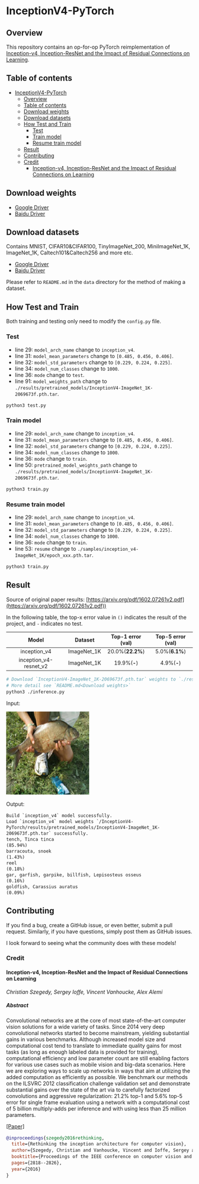 # InceptionV4-PyTorch

## Overview

This repository contains an op-for-op PyTorch reimplementation
of [Inception-v4, Inception-ResNet and the Impact of Residual Connections on Learning](https://arxiv.org/pdf/1602.07261v2.pdf).

## Table of contents

- [InceptionV4-PyTorch](#inceptionv4-pytorch)
    - [Overview](#overview)
    - [Table of contents](#table-of-contents)
    - [Download weights](#download-weights)
    - [Download datasets](#download-datasets)
    - [How Test and Train](#how-test-and-train)
        - [Test](#test)
        - [Train model](#train-model)
        - [Resume train model](#resume-train-model)
    - [Result](#result)
    - [Contributing](#contributing)
    - [Credit](#credit)
        - [Inception-v4, Inception-ResNet and the Impact of Residual Connections on Learning](#inception-v4-inception-resnet-and-the-impact-of-residual-connections-on-learning)

## Download weights

- [Google Driver](https://drive.google.com/drive/folders/17ju2HN7Y6pyPK2CC_AqnAfTOe9_3hCQ8?usp=sharing)
- [Baidu Driver](https://pan.baidu.com/s/1yNs4rqIb004-NKEdKBJtYg?pwd=llot)

## Download datasets

Contains MNIST, CIFAR10&CIFAR100, TinyImageNet_200, MiniImageNet_1K, ImageNet_1K, Caltech101&Caltech256 and more etc.

- [Google Driver](https://drive.google.com/drive/folders/1f-NSpZc07Qlzhgi6EbBEI1wTkN1MxPbQ?usp=sharing)
- [Baidu Driver](https://pan.baidu.com/s/1arNM38vhDT7p4jKeD4sqwA?pwd=llot)

Please refer to `README.md` in the `data` directory for the method of making a dataset.

## How Test and Train

Both training and testing only need to modify the `config.py` file.

### Test

- line 29: `model_arch_name` change to `inception_v4`.
- line 31: `model_mean_parameters` change to `[0.485, 0.456, 0.406]`.
- line 32: `model_std_parameters` change to `[0.229, 0.224, 0.225]`.
- line 34: `model_num_classes` change to `1000`.
- line 36: `mode` change to `test`.
- line 91: `model_weights_path` change to `./results/pretrained_models/InceptionV4-ImageNet_1K-2069673f.pth.tar`.

```bash
python3 test.py
```

### Train model

- line 29: `model_arch_name` change to `inception_v4`.
- line 31: `model_mean_parameters` change to `[0.485, 0.456, 0.406]`.
- line 32: `model_std_parameters` change to `[0.229, 0.224, 0.225]`.
- line 34: `model_num_classes` change to `1000`.
- line 36: `mode` change to `train`.
- line 50: `pretrained_model_weights_path` change to `./results/pretrained_models/InceptionV4-ImageNet_1K-2069673f.pth.tar`.

```bash
python3 train.py
```

### Resume train model

- line 29: `model_arch_name` change to `inception_v4`.
- line 31: `model_mean_parameters` change to `[0.485, 0.456, 0.406]`.
- line 32: `model_std_parameters` change to `[0.229, 0.224, 0.225]`.
- line 34: `model_num_classes` change to `1000`.
- line 36: `mode` change to `train`.
- line 53: `resume` change to `./samples/inception_v4-ImageNet_1K/epoch_xxx.pth.tar`.

```bash
python3 train.py
```

## Result

Source of original paper results: [https://arxiv.org/pdf/1602.07261v2.pdf](https://arxiv.org/pdf/1602.07261v2.pdf))

In the following table, the top-x error value in `()` indicates the result of the project, and `-` indicates no test.

|         Model          |   Dataset   | Top-1 error (val) | Top-5 error (val) |
|:----------------------:|:-----------:|:-----------------:|:-----------------:|
|      inception_v4      | ImageNet_1K | 20.0%(**22.2%**)  |  5.0%(**6.1%**)   |
| inception_v4-resnet_v2 | ImageNet_1K |   19.9%(**-**)    |    4.9%(**-**)    |

```bash
# Download `InceptionV4-ImageNet_1K-2069673f.pth.tar` weights to `./results/pretrained_models`
# More detail see `README.md<Download weights>`
python3 ./inference.py 
```

Input:

<span align="center"><img width="224" height="224" src="figure/n01440764_36.JPEG"/></span>

Output:

```text
Build `inception_v4` model successfully.
Load `inception_v4` model weights `/InceptionV4-PyTorch/results/pretrained_models/InceptionV4-ImageNet_1K-2069673f.pth.tar` successfully.
tench, Tinca tinca                                                          (85.94%)
barracouta, snoek                                                           (1.43%)
reel                                                                        (0.18%)
gar, garfish, garpike, billfish, Lepisosteus osseus                         (0.16%)
goldfish, Carassius auratus                                                 (0.09%)
```

## Contributing

If you find a bug, create a GitHub issue, or even better, submit a pull request. Similarly, if you have questions,
simply post them as GitHub issues.

I look forward to seeing what the community does with these models!

### Credit

#### Inception-v4, Inception-ResNet and the Impact of Residual Connections on Learning

*Christian Szegedy, Sergey Ioffe, Vincent Vanhoucke, Alex Alemi*

##### Abstract

Convolutional networks are at the core of most state-of-the-art computer vision solutions for a wide variety of tasks.
Since 2014 very deep convolutional networks started to become mainstream, yielding substantial gains in various
benchmarks. Although increased model size and computational cost tend to translate to immediate quality gains for most
tasks (as long as enough labeled data is provided for training), computational efficiency and low parameter count are
still enabling factors for various use cases such as mobile vision and big-data scenarios. Here we are exploring ways to
scale up networks in ways that aim at utilizing the added computation as efficiently as possible. We benchmark our
methods on the ILSVRC 2012 classification challenge validation set and demonstrate substantial gains over the state of
the art via to carefully factorized convolutions and aggressive regularization: 21.2% top-1 and 5.6% top-5 error for
single frame evaluation using a network with a computational cost of 5 billion multiply-adds per inference and with
using less than 25 million parameters.

[[Paper]](https://arxiv.org/pdf/1409.4842v1.pdf)

```bibtex
@inproceedings{szegedy2016rethinking,
  title={Rethinking the inception architecture for computer vision},
  author={Szegedy, Christian and Vanhoucke, Vincent and Ioffe, Sergey and Shlens, Jon and Wojna, Zbigniew},
  booktitle={Proceedings of the IEEE conference on computer vision and pattern recognition},
  pages={2818--2826},
  year={2016}
}
```